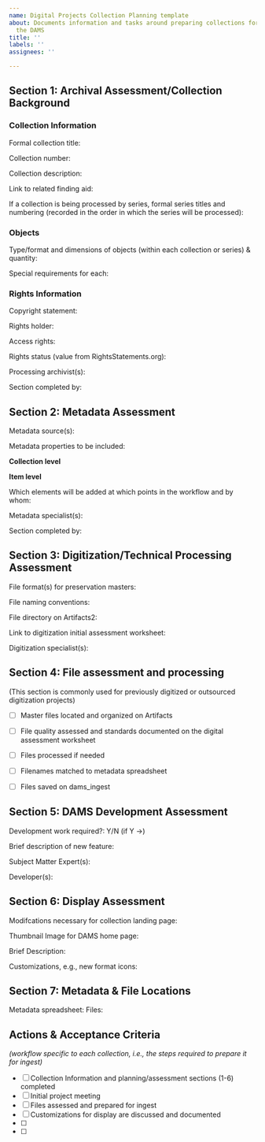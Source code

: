```yaml
---
name: Digital Projects Collection Planning template
about: Documents information and tasks around preparing collections for ingest in
  the DAMS
title: ''
labels: ''
assignees: ''

---
```


## Section 1: Archival Assessment/Collection Background

### Collection Information

Formal collection title:

Collection number:

Collection description:

Link to related finding aid:

If a collection is being processed by series, formal series titles and numbering (recorded in the order in which the series will be processed):

### Objects

Type/format and dimensions of objects (within each collection or series) & quantity:

Special requirements for each:

### Rights Information

Copyright statement: 

Rights holder: 

Access rights:

Rights status (value from RightsStatements.org):


Processing archivist(s):

Section completed by: 


## Section 2: Metadata Assessment

Metadata source(s):

Metadata properties to be included:

**Collection level**

**Item level**

Which elements will be added at which points in the workflow and by whom:


Metadata specialist(s): 

Section completed by:


## Section 3: Digitization/Technical Processing Assessment

File format(s) for preservation masters:

File naming conventions:

File directory on Artifacts2:

Link to digitization initial assessment worksheet:

Digitization specialist(s):

## Section 4: File assessment and processing
(This section is commonly used for previously digitized or outsourced digitization projects)

- [ ] Master files located and organized on Artifacts

- [ ] File quality assessed and standards documented on the digital assessment worksheet

- [ ] Files processed if needed

- [ ] Filenames matched to metadata spreadsheet

- [ ] Files saved on dams_ingest

## Section 5: DAMS Development Assessment

Development work required?: Y/N   (if Y →)
    
Brief description of new feature:
    

Subject Matter Expert(s):
    
Developer(s):


## Section 6: Display Assessment

Modifcations necessary for collection landing page:

Thumbnail Image for DAMS home page:

Brief Description:

Customizations, e.g., new format icons:


## Section 7: Metadata & File Locations

Metadata spreadsheet:
Files:

## Actions & Acceptance Criteria 
_(workflow specific to each collection, i.e., the steps required to prepare it for ingest)_

- [ ]  Collection Information and planning/assessment sections (1-6) completed
- [ ]  Initial project meeting
- [ ]  Files assessed and prepared for ingest
- [ ]  Customizations for display are discussed and documented
- [ ]  
- [ ]
